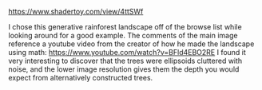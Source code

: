 https://www.shadertoy.com/view/4ttSWf

I chose this generative rainforest landscape off of the browse list while looking around for a good example.
The comments of the main image reference a youtube video from the creator of how he made the landscape using math: https://www.youtube.com/watch?v=BFld4EBO2RE
I found it very interesting to discover that the trees were ellipsoids cluttered with noise, and the lower image resolution gives them the depth you would expect from
alternatively constructed trees.
